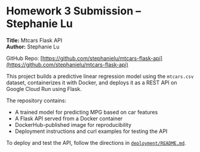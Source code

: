 # Homework 3 Submission – Stephanie Lu

**Title:** Mtcars Flask API  
**Author:** Stephanie Lu

GitHub Repo: [https://github.com/stephanielu/mtcars-flask-api](https://github.com/stephanielu/mtcars-flask-api)

This project builds a predictive linear regression model using the `mtcars.csv` dataset, containerizes it with Docker, and deploys it as a REST API on Google Cloud Run using Flask.

The repository contains:
- A trained model for predicting MPG based on car features
- A Flask API served from a Docker container
- DockerHub-published image for reproducibility
- Deployment instructions and curl examples for testing the API

To deploy and test the API, follow the directions in [`deployment/README.md`](deployment/README.md).
